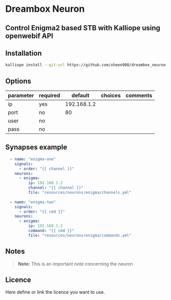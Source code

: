 # Dreambox Neuron

## Control Enigma2 based STB with Kalliope using openwebif API

## Installation
```bash
kalliope install --git-url https://github.com/xheen908/dreambox_neuron.git
```

## Options

| parameter        | required | default                       | choices                           | comments                     |
|------------------|----------|-------------------------------|-----------------------------------|------------------------------|
| ip               | yes      | 192.168.1.2                   |                                   |                              |
| port             | no       | 80                            |                                   |                              |
| user             | no       |                               |                                   |                              |
| pass             | no       |                               |                                   |                              |

## Synapses example

```yml
  - name: "enigma-one"
    signals:
      - order: "{{ channel }}"
    neurons:
      - enigma:
          ip: 192.168.1.2
          channel: "{{ channel }}"
          file: "resources/neurons/enigma/channels.yml"
  
  - name: "enigma-two"
    signals:
      - order: "{{ cmd }}"
    neurons:
      - enigma:
          ip: 192.168.1.2
          command: "{{ cmd }}"
          file: "resources/neurons/enigma/commands.yml"

```

## Notes

> **Note:** This is an important note concerning the neuron

## Licence

Here define or link the licence you want to use.
